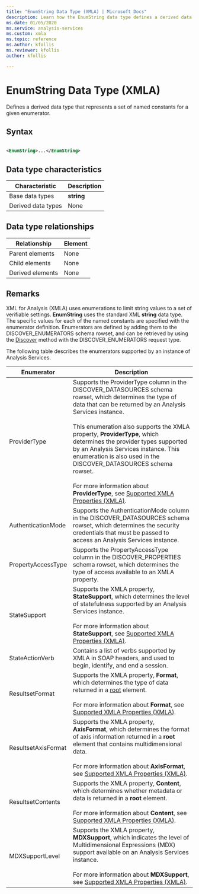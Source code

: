 ```yaml
---
title: "EnumString Data Type (XMLA) | Microsoft Docs"
description: Learn how the EnumString data type defines a derived data type that represents a set of named constants for a given enumerator.
ms.date: 01/05/2020
ms.service: analysis-services
ms.custom: xmla
ms.topic: reference
ms.author: kfollis
ms.reviewer: kfollis
author: kfollis

---
```

# EnumString Data Type (XMLA)

  Defines a derived data type that represents a set of named constants for a given enumerator.  
  
## Syntax  
  
```xml  
  
<EnumString>...</EnumString>  
```  
  
## Data type characteristics  
  
|Characteristic|Description|  
|--------------------|-----------------|  
|Base data types|**string**|  
|Derived data types|None|  
  
## Data type relationships  
  
|Relationship|Element|  
|------------------|-------------|  
|Parent elements|None|  
|Child elements|None|  
|Derived elements|None|  
  
## Remarks  
 XML for Analysis (XMLA) uses enumerations to limit string values to a set of verifiable settings. **EnumString** uses the standard XML **string** data type. The specific values for each of the named constants are specified with the enumerator definition. Enumerators are defined by adding them to the DISCOVER_ENUMERATORS schema rowset, and can be retrieved by using the [Discover](../xml-elements-methods-discover.md) method with the DISCOVER_ENUMERATORS request type.  
  
 The following table describes the enumerators supported by an instance of Analysis Services.  
  
|Enumerator|Description|  
|----------------|-----------------|  
|ProviderType|Supports the ProviderType column in the DISCOVER_DATASOURCES schema rowset, which determines the type of data that can be returned by an Analysis Services instance.<br /><br /> This enumeration also supports the XMLA property, **ProviderType**, which determines the provider types supported by an Analysis Services instance. This enumeration is also used in the DISCOVER_DATASOURCES schema rowset.<br /><br /> For more information about **ProviderType**, see [Supported XMLA Properties &#40;XMLA&#41;](../xml-elements-properties/propertylist-element-supported-xmla-properties.md).|  
|AuthenticationMode|Supports the AuthenticationMode column in the DISCOVER_DATASOURCES schema rowset, which determines the security credentials that must be passed to access an Analysis Services instance.|  
|PropertyAccessType|Supports the PropertyAccessType column in the DISCOVER_PROPERTIES schema rowset, which determines the type of access available to an XMLA property.|  
|StateSupport|Supports the XMLA property, **StateSupport**, which determines the level of statefulness supported by an Analysis Services instance.<br /><br /> For more information about **StateSupport**, see [Supported XMLA Properties &#40;XMLA&#41;](../xml-elements-properties/propertylist-element-supported-xmla-properties.md).|  
|StateActionVerb|Contains a list of verbs supported by XMLA in SOAP headers, and used to begin, identify, and end a session.|  
|ResultsetFormat|Supports the XMLA property, **Format**, which determines the type of data returned in a [root](../xml-elements-properties/root-element-xmla.md) element.<br /><br /> For more information about **Format**, see [Supported XMLA Properties &#40;XMLA&#41;](../xml-elements-properties/propertylist-element-supported-xmla-properties.md).|  
|ResultsetAxisFormat|Supports the XMLA property, **AxisFormat**, which determines the format of axis information returned in a **root** element that contains multidimensional data.<br /><br /> For more information about **AxisFormat**, see [Supported XMLA Properties &#40;XMLA&#41;](../xml-elements-properties/propertylist-element-supported-xmla-properties.md).|  
|ResultsetContents|Supports the XMLA property, **Content**, which determines whether metadata or data is returned in a **root** element.<br /><br /> For more information about **Content**, see [Supported XMLA Properties &#40;XMLA&#41;](../xml-elements-properties/propertylist-element-supported-xmla-properties.md).|  
|MDXSupportLevel|Supports the XMLA property, **MDXSupport**, which indicates the level of Multidimensional Expressions (MDX) support available on an Analysis Services instance.<br /><br /> For more information about **MDXSupport**, see [Supported XMLA Properties &#40;XMLA&#41;](../xml-elements-properties/propertylist-element-supported-xmla-properties.md).|  
